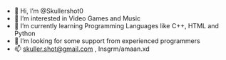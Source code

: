 - 👋 Hi, I’m @Skullershot0
- 👀 I’m interested in Video Games and Music
- 🌱 I’m currently learning Programming Languages like C++, HTML and Python
- 💞️ I’m looking for some support from experienced programmers
- 📫 skuller.shot@gmail.com , Insgrm/amaan.xd

<!---
Skullershot0/Skullershot0 is a ✨ special ✨ repository because its `README.md` (this file) appears on your GitHub profile.
You can click the Preview link to take a look at your changes.
--->
